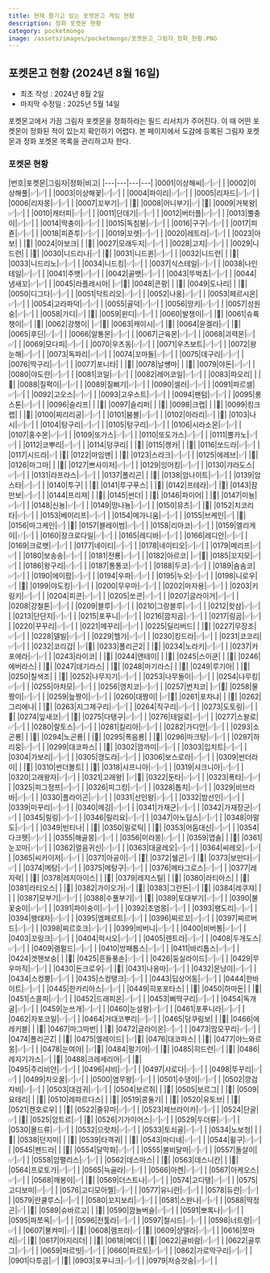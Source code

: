 ```yaml
---
title: 현재 즐기고 있는 포켓몬고 게임 현황
description: 정화 포켓몬 현황
category: pocketmongo
inage: /assets/images/pocketmongo/포켓몬고_그림자_정화_현황.PNG
---
```


포켓몬고 현황 (2024년 8월 16일)
---

- 최초 작성 : 2024년 8월 2일
- 마지막 수정일 : 2025년 5월 14일

포켓몬고에서 가끔 그림자 포켓몬을 정화하라는 필드 리서치가 주어진다. 
이 때 어떤 포켓몬이 정화된 적이 있는지 확인하기 어렵다. 
본 페이지에서 도감에 등록된 그림자 포켓몬과 정화 포켓몬 목록을 관리하고자 한다.

### 포켓몬 현황


|번호|포켓몬|그림자|정화|비고|
|---|---|---|---|
|0001|이상해씨|✅|✅|   |
|0002|이상해풀|✅|✅|   |
|0003|이상해꽃|✅|✅|   |
|0004|파이리|✅|✅|   |
|0005|리자드|✅|✅|   |
|0006|리자몽|✅|✅|   |
|0007|꼬부기|✅|   |🔔|
|0008|어니부기|✅|   |🔔|
|0009|거북왕|✅|✅|   |
|0010|캐터피|✅|✅|   |
|0011|단데기|✅|✅|   |
|0012|버터플|✅|✅|   |
|0013|뿔충이|✅|✅|   |
|0014|딱충이|✅|✅|   |
|0015|독침붕|✅|✅|   |
|0016|구구|✅|✅|   |
|0017|피죤|✅|✅|   |
|0018|피죤투|✅|✅|   |
|0019|꼬렛|✅|✅|   |
|0020|레트라|✅|✅|   |
|0023|아보|   |   |🔔|
|0024|아보크|   |   |🔔|
|0027|모래두지|✅|✅|   |
|0028|고지|✅|✅|   |
|0029|니드런|   |   |🔔|
|0030|니드리나|✅|   |🔔|
|0031|니드퀸|✅|✅|   |
|0032|니드런|   |   |🔔|
|0033|니드리노|✅|✅|   |
|0034|니드킹|✅|✅|   |
|0037|식스테일|✅|✅|   |
|0038|나인테일|✅|✅|   |
|0041|주뱃|✅|✅|   |
|0042|골뱃|✅|✅|   |
|0043|뚜벅쵸|✅|✅|   |
|0044|냄새꼬|✅|✅|   |
|0045|라플레시아|   |✅|🔔|
|0048|콘팡|   |   |🔔|
|0049|도나리|   |   |🔔|
|0050|디그다|✅|✅|   |
|0051|닥트리오|✅|✅|   |
|0052|나옹|✅|✅|   |
|0053|페르시온|✅|✅|   |
|0054|고라파덕|✅|✅|   |
|0055|골덕|✅|✅|   |
|0056|망키|✅|✅|   |
|0057|성원숭|✅|✅|   |
|0058|가디|✅|   |🔔|
|0059|윈디|✅|✅|   |
|0060|발챙이|✅|   |🔔|
|0061|슈륙챙이|✅|   |🔔|
|0062|강챙이|   |✅|🔔|
|0063|캐이시|✅|   |🔔|
|0064|윤겔라|✅|   |🔔|
|0065|후딘|✅|✅|   |
|0066|알통몬|✅|✅|   |
|0067|근육몬|✅|✅|   |
|0068|괴력몬|✅|✅|   |
|0069|모다피|✅|✅|   |
|0070|우츠동|✅|✅|   |
|0071|우츠보트|✅|✅|   |
|0072|왕눈해|✅|✅|   |
|0073|독파리|✅|✅|   |
|0074|꼬마돌|✅|✅|   |
|0075|데구리|✅|✅|   |
|0076|딱구리|✅|✅|   |
|0077|포니타|   |   |🔔|
|0078|날썡마|   |   |🔔|
|0079|야돈|✅|✅|   |
|0080|야도란|✅|✅|   |
|0081|코일|✅|✅|   |
|0082|레어코일|✅|✅|   |
|0083|파오리|   |   |🔔|
|0088|질퍽이|✅|✅|   |
|0089|질뻐기|✅|✅|   |
|0090|셀러|✅|✅|   |
|0091|파르셀|✅|✅|   |
|0092|고오스|✅|✅|   |
|0093|고우스트|✅|✅|   |
|0094|팬텀|✅|✅|   |
|0095|롱스톤|✅|✅|   |
|0096|슬리프|   |   |🔔|
|0097|슬리퍼|   |   |🔔|
|0098|크랩|   |   |🔔|
|0099|킹크랩|   |   |🔔|
|0100|찌리리공|✅|✅|   |
|0101|붐볼|✅|✅|   |
|0102|아라리|✅|   |🔔|
|0103|나시|✅|✅|   |
|0104|탕구리|✅|✅|   |
|0105|텅구리|✅|✅|   |
|0106|시라소몬|✅|✅|   |
|0107|홍수몬|✅|✅|   |
|0109|또가스|✅|✅|   |
|0110|또도가스|✅|✅|   |
|0111|뿔카노|✅|✅|   |
|0112|코뿌리|✅|✅|   |
|0114|덩쿠리|   |   |🔔|
|0115|캥카|   |   |🔔|
|0116|쏘드라|✅|✅|   |
|0117|시드라|✅|   |🔔|
|0122|마임맨|   |   |🔔|
|0123|스라크|✅|✅|   |
|0125|에레브|✅|   |🔔|
|0126|마그마|   |   |🔔|
|0127|쁘사이저|✅|✅|   |
|0129|잉어킹|✅|✅|   |
|0130|갸라도스|✅|✅|   |
|0131|라프라스|✅|✅|   |
|0137|폴리곤|   |   |🔔|
|0138|암나이트|✅|✅|   |
|0139|암스타|✅|✅|   |
|0140|투구|   |   |🔔|
|0141|투구푸스|   |   |🔔|
|0142|프테라|✅|   |🔔|
|0143|잠만보|✅|✅|   |
|0144|프리져|   |   |🔔|
|0145|썬더|   |   |🔔|
|0146|파이어|   |   |🔔|
|0147|미뇽|✅|✅|   |
|0148|신뇽|✅|✅|   |
|0149|망나뇽|✅|✅|   |
|0150|뮤츠|✅|   |🔔|
|0152|치코리타|✅|✅|   |
|0153|베이리프|✅|✅|   |
|0154|메가니움|✅|✅|   |
|0155|브케인|✅|   |🔔|
|0156|마그케인|✅|   |🔔|
|0157|블레이범|✅|✅|   |
|0158|리아코|✅|✅|   |
|0159|엘리게이|✅|✅|   |
|0160|장크로다일|✅|✅|   |
|0165|레디바|✅|✅|   |
|0166|레디안|✅|✅|   |
|0169|크로뱃|✅|✅|   |
|0177|네이티|✅|✅|   |
|0178|네이티오|✅|✅|   |
|0179|메리프|✅|✅|   |
|0180|보송송|✅|✅|   |
|0181|전룡|✅|✅|   |
|0182|아르코|   |✅|🔔|
|0185|꼬지모|✅|✅|   |
|0186|왕구리|✅|✅|   |
|0187|통통코|✅|✅|   |
|0188|두코|✅|✅|   |
|0189|솜솜코|✅|✅|   |
|0190|에이팜|✅|✅|   |
|0194|우파|✅|✅|   |
|0195|누오|✅|✅|   |
|0198|니로우|✅|   |🔔|
|0199|야도킹|✅|✅|   |
|0200|무우마|✅|✅|   |
|0202|마자용|✅|✅|   |
|0203|키링키|✅|✅|   |
|0204|피콘|✅|✅|   |
|0205|쏘콘|✅|✅|   |
|0207|글라이거|✅|✅|   |
|0208|강철톤|✅|✅|   |
|0209|블루|✅|✅|   |
|0210|그랑블루|✅|✅|   |
|0212|핫삼|✅|✅|   |
|0213|단단지|✅|✅|   |
|0215|포푸니|✅|✅|   |
|0216|깜지곰|✅|✅|   |
|0217|링곰|✅|✅|   |
|0220|꾸꾸리|✅|✅|   |
|0221|메꾸리|✅|✅|   |
|0225|딜리버드|   |   |🔔|
|0227|무장조|✅|✅|   |
|0228|델빌|✅|✅|   |
|0229|헬가|✅|✅|   |
|0230|킹드라|✅|✅|   |
|0231|코코리|✅|✅|   |
|0232|코리갑|   |✅|🔔|
|0233|폴리곤2|   |   |🔔|
|0234|노라키|✅|✅|   |
|0237|카포에라|✅|✅|   |
|0243|라이코|   |   |🔔|
|0244|앤테이|   |   |🔔|
|0245|스이쿤|   |   |🔔|
|0246|에버라스|   |   |🔔|
|0247|데기라스|   |   |🔔|
|0248|마기라스|   |   |🔔|
|0249|루기아|   |   |🔔|
|0250|칠색조|   |   |🔔|
|0252|나무지기|✅|✅|   |
|0253|나무돌이|✅|✅|  |
|0254|나무킹|✅|✅|   |
|0255|아차모|✅|✅|   |
|0256|영치코|✅|✅|   |
|0257|번치코|   |✅|🔔|
|0258|물짱이|✅|✅|   |
|0259|늪짱이|✅|✅|   |
|0260|대짱이|   |✅|🔔|
|0261|포차냐|   |   |🔔|
|0262|그리에나|   |   |🔔|
|0263|지그제구리|✅|✅|   |
|0264|직구리|✅|✅|   |
|0273|도토링|✅|   |🔔|
|0274|잎새코|✅|   |🔔|
|0275|다탱구|✅|✅|   |
|0276|테일로|✅|✅|   |
|0277|스왈로|✅|✅|   |
|0280|랄토스|✅|✅|   |
|0281|킬리아|✅|✅|   |
|0282|가디안|✅|✅|   |
|0293|소곤룡|   |   |🔔|
|0294|노곤룡|   |   |🔔|
|0295|폭음룡|   |   |🔔|
|0296|마크탕|✅|✅|   |
|0297|하리뭉|✅|✅|   |
|0299|대코파스|   |   |🔔|
|0302|깜까미|✅|✅|   |
|0303|입치트|✅|✅|   |
|0304|가보리|✅|✅|   |
|0305|갱도라|✅|✅|   |
|0306|보스로라|✅|✅|   |
|0309|썬더라이|   |   |🔔|
|0310|썬더볼트|   |   |🔔|
|0318|샤프니아|✅|✅|   |
|0319|샤크니아|✅|✅|   |
|0320|고래왕자|✅|✅|   |
|0321|고래왕|   |✅|🔔|
|0322|둔타|✅|✅|   |
|0323|폭타|✅|✅|   |
|0325|피그점프|✅|✅|   |
|0326|피그킹|✅|✅|   |
|0328|톱치|✅|✅|   |
|0329|비브라바|✅|✅|   |
|0330|플라이곤|✅|✅|   |
|0331|선인왕|✅|✅|   |
|0332|밤선인|✅|✅|   |
|0339|미꾸리|✅|✅|   |
|0340|메깅|✅|✅|   |
|0341|가재군|✅|✅|   |
|0342|가재장군|✅|✅|   |
|0345|릴링|✅|✅|   |
|0346|릴리요|✅|✅|   |
|0347|아노딥스|✅|✅|   |
|0348|아말도|✅|✅|   |
|0349|빈티나|   |   |🔔|
|0350|밀로틱|   |   |🔔|
|0353|어둠대신|✅|✅|   |
|0354|다크펫|✅|✅|   |
|0355|해골몽|✅|✅|   |
|0356|미라몽|✅|✅|   |
|0359|앱솔|   |   |🔔|
|0361|눈꼬마|✅|✅|   |
|0362|얼음귀신|✅|✅|   |
|0363|대굴레오|✅|✅|   |
|0364|씨레오|✅|✅|   |
|0365|씨카이저|✅|✅|  |
|0371|아공이|✅|   |🔔|
|0372|쉘곤|✅|   |🔔|
|0373|보만다|✅|✅|   |
|0374|메탕|✅|✅|   |
|0375|메탕구|✅|✅|   |
|0376|메타그로스|✅|✅|   |
|0377|레지락|   |   |🔔|
|0378|레지아이스|   |   |🔔|
|0379|레지스틸|   |   |🔔|
|0380|라티아스|   |   |🔔|
|0381|라티오스|   |   |🔔|
|0382|가이오가|✅|   |🔔|
|0383|그란돈|✅|   |🔔|
|0384|레쿠쟈|   |   |   |
|0387|모부기|✅|✅|   |
|0388|수풀부기|✅|   |🔔|
|0389|토대부기|✅|✅|   |
|0390|불꽃숭이|✅|✅|   |
|0391|파이숭이|✅|✅|   |
|0392|초염몽|✅|✅|   |
|0393|팽도리|✅|✅|   |
|0394|팽태자|✅|✅|   |
|0395|엠페르트|✅|✅|   |
|0396|찌르꼬|✅|✅|   |
|0397|찌르버드|✅|✅|   |
|0398|찌르호크|✅|✅|   |
|0399|비버니|✅|✅|  |
|0400|비버통|✅|✅|   |
|0403|꼬링크|✅|✅|   |
|0404|럭시오|✅|✅|   |
|0405|렌트라|✅|✅|   |
|0408|두개도스|✅|✅|   |
|0409|램펄드|✅|✅|   |
|0410|방패톱스|✅|✅|   |
|0411|바리톱스|✅|✅|   |
|0424|겟핸보숭|   |   |🔔|
|0425|흔들풍손|✅|✅|   |
|0426|둥실라이드|✅|✅|   |
|0429|무우마직|✅|✅|   |
|0430|돈크로우|✅|   |🔔|
|0431|나옹마|✅|✅|   |
|0432|몬냥이|✅|✅|   |
|0434|스컹뿡|✅|✅|   |
|0435|스컹탱크|✅|✅|   |
|0443|딥상어동|✅|✅|   |
|0444|한바이트|✅|✅|   |
|0445|한카리아스|✅|✅|   |
|0449|히포포타스|   |   |🔔|
|0450|하마돈|   |   |🔔|
|0451|스콜피|✅|✅|   |
|0452|드래피온|✅|✅|   |
|0453|삐딱구리|✅|✅|   |
|0454|독개굴|✅|✅|   |
|0459|눈쓰개|✅|✅|   |
|0460|눈설왕|✅|✅|   |
|0461|포푸니라|✅|✅|   |
|0462|자포코일|✅|✅|   |
|0464|거대코뿌리|✅|✅|   |
|0465|덩쿠림보|   |   |🔔|
|0466|에레키블|   |   |🔔|
|0467|마그마번|   |   |🔔|
|0472|글라이온|✅|✅|   |
|0473|맘모꾸리|✅|✅|   |
|0474|폴리곤Z|   |   |🔔|
|0475|엘레이드|   |✅|🔔|
|0476|대코파스|   |   |🔔|
|0477|야느와르몽|✅|✅|   |
|0478|눈여아|   |✅|🔔|
|0484|펄기아|✅|   |🔔|
|0485|히드런|✅|   |🔔|
|0486|레지기가스|✅|   |🔔|
|0488|크레세리아|✅|   |🔔|   
|0495|주리비얀|✅|✅|   |
|0496|샤비|✅|✅|   |
|0497|샤로다|✅|✅|   |
|0498|뚜꾸리|✅|✅|   |
|0499|차오꿀|✅|✅|   |
|0500|염무왕|✅|✅|   |
|0501|수댕이|✅|✅|   |
|0502|깡검자비|✅|✅|   |
|0503|대검귀|✅|✅|   |
|0504|보르쥐|   |   |🔔|
|0505|보르그|   |   |🔔|
|0509|요테리|   |   |🔔|
|0510|레파르다스|   |   |🔔|
|0519|콩둘기|   |   |🔔|
|0520|유토브|   |   |🔔|
|0521|켄호로우|   |   |🔔|
|0522|줄뮤마|✅|✅|   |
|0523|제브라이카|✅|✅|   |
|0524|단굴|✅|   |🔔|
|0525|암트르|✅|   |🔔|
|0526|기가이어스|✅|✅|   |
|0529|두더류|✅|✅|   |
|0530|몰드류|✅|✅|   |
|0532|으랏차|✅|✅|   |
|0533|토쇠골|✅|✅|   |
|0534|노보청|   |   |🔔|
|0538|던지미|   |   |🔔|
|0539|타격귀|   |   |🔔|
|0543|마디네|✅|✅|   |
|0544|휠구|✅|✅|   |
|0545|펜드라|   |   |🔔|
|0554|달막화|✅|✅|   |
|0555|불비달마|✅|✅|   |
|0557|돌살이|✅|✅|   |
|0558|암팰리스|✅|✅|   |
|0562|데스마스|   |   |🔔|
|0563|데스니칸|   |   |🔔|
|0564|프로토가|✅|✅|   |
|0565|늑골라|✅|✅|   |
|0566|아켄|✅|✅|   |
|0567|아케오스|✅|✅|   |
|0568|깨봉이|✅|   |🔔|
|0569|더스트나|✅|✅|   |
|0574|고디탱|✅|✅|   |
|0575|고디보미|✅|✅|   |
|0576|고디모아젤|✅|✅|   |
|0577|유니란|✅|✅|   |
|0578|듀란|✅|✅|  |
|0579|란쿨루스|✅|✅|   |
|0580|꼬지보리|✅|✅|   |
|0581|스완나|✅|✅|   |
|0588|딱정곤|✅|   |🔔|
|0589|슈바르고|   |   |🔔|
|0590|깜놀버슬|✅|✅|   |
|0591|뽀록나|✅|✅|   |
|0595|파쪼옥|✅|✅|   |
|0596|전툴라|✅|✅|   |
|0597|철시드|✅|✅|   |
|0598|너트령|✅|✅|   |
|0607|불켜미|✅|   |🔔|
|0608|램프라|✅|   |🔔|
|0609|샹델라|✅|✅|   |
|0616|쪼마리|✅|   |🔔|
|0617|어지리더|   |   |🔔|
|0618|메더|   |   |🔔|
|0622|골비람|✅|✅|   |
|0622|골루그|✅|✅|   |
|0659|파르빗|✅|✅|   |
|0660|파르토|✅|✅|   |
|0862|가로막구리|✅|✅|   |
|0901|다투곰|✅|   |🔔|
|0903|포푸니크|✅|✅|   |
|0979|저승갓숭|✅|✅|   |